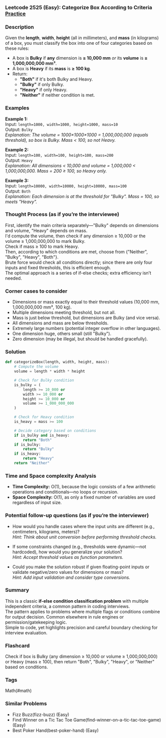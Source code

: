 ### Leetcode 2525 (Easy): Categorize Box According to Criteria [Practice](https://leetcode.com/problems/categorize-box-according-to-criteria)

### Description  
Given the **length**, **width**, **height** (all in millimeters), and **mass** (in kilograms) of a box, you must classify the box into one of four categories based on these rules:
- A box is **Bulky** if **any** dimension is **≥ 10,000 mm** *or* its **volume** is **≥ 1,000,000,000 mm³**.
- A box is **Heavy** if its **mass** is **≥ 100 kg**.
- Return:
  - **"Both"** if it's both Bulky and Heavy.
  - **"Bulky"** if only Bulky.
  - **"Heavy"** if only Heavy.
  - **"Neither"** if neither condition is met.

### Examples  

**Example 1:**  
Input: `length=1000, width=1000, height=1000, mass=10`  
Output: `Bulky`  
*Explanation: The volume = 1000×1000×1000 = 1,000,000,000 (equals threshold), so box is Bulky. Mass < 100, so not Heavy.*

**Example 2:**  
Input: `length=100, width=100, height=100, mass=200`  
Output: `Heavy`  
*Explanation: All dimensions < 10,000 and volume = 1,000,000 < 1,000,000,000. Mass = 200 ≥ 100, so Heavy only.*

**Example 3:**  
Input: `length=10000, width=10000, height=10000, mass=100`  
Output: `Both`  
*Explanation: Each dimension is at the threshold for "Bulky". Mass = 100, so meets "Heavy".*

### Thought Process (as if you’re the interviewee)  
First, identify the main criteria separately—"Bulky" depends on dimensions and volume, "Heavy" depends on mass.  
I'd compute the volume, then check if any dimension ≥ 10,000 or the volume ≥ 1,000,000,000 to mark Bulky.  
Check if mass ≥ 100 to mark Heavy.  
Then, according to which conditions are met, choose from {"Neither", "Bulky", "Heavy", "Both"}.  
Brute force would check all conditions directly; since there are only four inputs and fixed thresholds, this is efficient enough.  
The optimal approach is a series of if-else checks; extra efficiency isn’t needed.  

### Corner cases to consider  
- Dimensions or mass exactly equal to their threshold values (10,000 mm, 1,000,000,000 mm³, 100 kg).
- Multiple dimensions meeting threshold, but not all.
- Mass is just below threshold, but dimensions are Bulky (and vice versa).
- All dimensions and mass are below thresholds.
- Extremely large numbers (potential integer overflow in other languages).
- One dimension huge, others small (still "Bulky").
- Zero dimension (may be illegal, but should be handled gracefully).

### Solution

```python
def categorizeBox(length, width, height, mass):
    # Compute the volume
    volume = length * width * height

    # Check for Bulky condition
    is_bulky = (
        length >= 10_000 or 
        width >= 10_000 or 
        height >= 10_000 or 
        volume >= 1_000_000_000
    )

    # Check for Heavy condition
    is_heavy = mass >= 100

    # Decide category based on conditions
    if is_bulky and is_heavy:
        return "Both"
    if is_bulky:
        return "Bulky"
    if is_heavy:
        return "Heavy"
    return "Neither"
```

### Time and Space complexity Analysis  

- **Time Complexity:** O(1), because the logic consists of a few arithmetic operations and conditionals—no loops or recursion.
- **Space Complexity:** O(1), as only a fixed number of variables are used regardless of input size.

### Potential follow-up questions (as if you’re the interviewer)  

- How would you handle cases where the input units are different (e.g., centimeters, kilograms, meters)?  
  *Hint: Think about unit conversion before performing threshold checks.*

- If some constraints changed (e.g., thresholds were dynamic—not hardcoded), how would you generalize your solution?  
  *Hint: Accept threshold values as function parameters.*

- Could you make the solution robust if given floating-point inputs or validate negative/zero values for dimensions or mass?  
  *Hint: Add input validation and consider type conversions.*

### Summary
This is a classic **if-else condition classification problem** with multiple independent criteria, a common pattern in coding interviews.  
The pattern applies to problems where multiple flags or conditions combine for output decision. Common elsewhere in rule engines or permission/gatekeeping logic.  
Simple to code, yet highlights precision and careful boundary checking for interview evaluation.


### Flashcard
Check if box is Bulky (any dimension ≥ 10,000 or volume ≥ 1,000,000,000) or Heavy (mass ≥ 100), then return "Both", "Bulky", "Heavy", or "Neither" based on conditions.

### Tags
Math(#math)

### Similar Problems
- Fizz Buzz(fizz-buzz) (Easy)
- Find Winner on a Tic Tac Toe Game(find-winner-on-a-tic-tac-toe-game) (Easy)
- Best Poker Hand(best-poker-hand) (Easy)